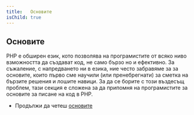```yaml
---
title:   Основите
isChild: true
---
```


## Основите

PHP е обширен език, кото позволява на програмистите от всяко ниво взможността да създават код, не само бързо но и ефективно.
За съжаление, с напредването ни в езика, ние често забравяме за за основите, които първо сме научили (или пренебрегнати) за
сметка на бързите решения и лошите навици. За да се борите с този въздесъщ проблем, тази секция е сложена за да припомня
на програмистите за основите за писане на код в PHP.

* Продължи да четеш [основите](/pages/The-Basics.html)
